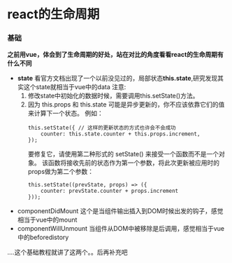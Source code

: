 # react的生命周期

### 基础
**之前用vue，体会到了生命周期的好处，站在对比的角度看看react的生命周期有什么不同**
*  **state**
    看官方文档出现了一个以前没见过的，局部状态**this.state**,研究发现其实这个state就相当于vue中的data
    注意:
    1. 修改state中初始化的数据时候，需要调用this.setState()方法。
    2. 因为 this.props 和 this.state 可能是异步更新的，你不应该依靠它们的值来计算下一个状态。
        例如：
        ```
        this.setState({ // 这样的更新状态的方式也许会不会成功
            counter: this.state.counter + this.props.increment,
        });
        ```
        要修复它，请使用第二种形式的 setState() 来接受一个函数而不是一个对象。 该函数将接收先前的状态作为第一个参数，将此次更新被应用时的props做为第二个参数：
        ```
        this.setState((prevState, props) => ({
            counter: prevState.counter + props.increment
        }));
        ```
* componentDidMount 
    这个是当组件输出插入到DOM时候出发的钩子，感觉相当于vue中的mount
* componentWillUnmount
    当组件从DOM中被移除是后调用，感觉相当于vue中的beforedistory

....这个基础教程就讲了这两个。。后再补充吧